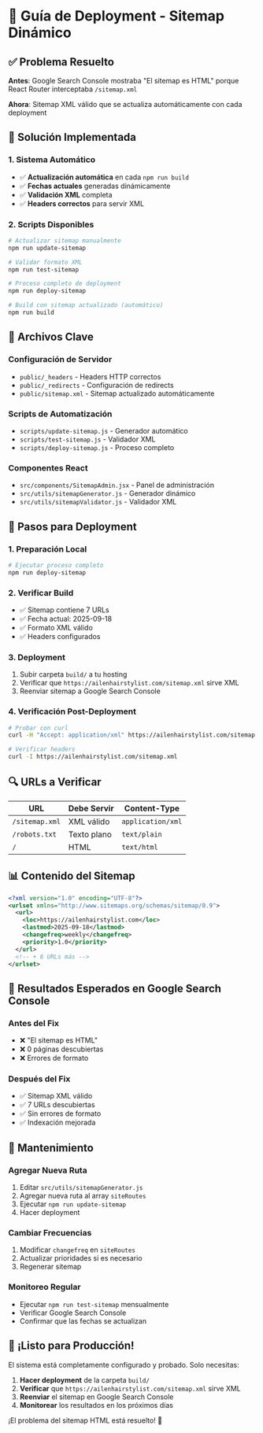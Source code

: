 # 🚀 Guía de Deployment - Sitemap Dinámico

## ✅ Problema Resuelto

**Antes**: Google Search Console mostraba "El sitemap es HTML" porque React Router interceptaba `/sitemap.xml`

**Ahora**: Sitemap XML válido que se actualiza automáticamente con cada deployment

## 🎯 Solución Implementada

### 1. Sistema Automático
- ✅ **Actualización automática** en cada `npm run build`
- ✅ **Fechas actuales** generadas dinámicamente
- ✅ **Validación XML** completa
- ✅ **Headers correctos** para servir XML

### 2. Scripts Disponibles
```bash
# Actualizar sitemap manualmente
npm run update-sitemap

# Validar formato XML
npm run test-sitemap

# Proceso completo de deployment
npm run deploy-sitemap

# Build con sitemap actualizado (automático)
npm run build
```

## 📁 Archivos Clave

### Configuración de Servidor
- `public/_headers` - Headers HTTP correctos
- `public/_redirects` - Configuración de redirects
- `public/sitemap.xml` - Sitemap actualizado automáticamente

### Scripts de Automatización
- `scripts/update-sitemap.js` - Generador automático
- `scripts/test-sitemap.js` - Validador XML
- `scripts/deploy-sitemap.js` - Proceso completo

### Componentes React
- `src/components/SitemapAdmin.jsx` - Panel de administración
- `src/utils/sitemapGenerator.js` - Generador dinámico
- `src/utils/sitemapValidator.js` - Validador XML

## 🚀 Pasos para Deployment

### 1. Preparación Local
```bash
# Ejecutar proceso completo
npm run deploy-sitemap
```

### 2. Verificar Build
- ✅ Sitemap contiene 7 URLs
- ✅ Fecha actual: 2025-09-18
- ✅ Formato XML válido
- ✅ Headers configurados

### 3. Deployment
1. Subir carpeta `build/` a tu hosting
2. Verificar que `https://ailenhairstylist.com/sitemap.xml` sirve XML
3. Reenviar sitemap a Google Search Console

### 4. Verificación Post-Deployment
```bash
# Probar con curl
curl -H "Accept: application/xml" https://ailenhairstylist.com/sitemap.xml

# Verificar headers
curl -I https://ailenhairstylist.com/sitemap.xml
```

## 🔍 URLs a Verificar

| URL | Debe Servir | Content-Type |
|-----|-------------|--------------|
| `/sitemap.xml` | XML válido | `application/xml` |
| `/robots.txt` | Texto plano | `text/plain` |
| `/` | HTML | `text/html` |

## 📊 Contenido del Sitemap

```xml
<?xml version="1.0" encoding="UTF-8"?>
<urlset xmlns="http://www.sitemaps.org/schemas/sitemap/0.9">
  <url>
    <loc>https://ailenhairstylist.com</loc>
    <lastmod>2025-09-18</lastmod>
    <changefreq>weekly</changefreq>
    <priority>1.0</priority>
  </url>
  <!-- + 6 URLs más -->
</urlset>
```

## 🎯 Resultados Esperados en Google Search Console

### Antes del Fix
- ❌ "El sitemap es HTML"
- ❌ 0 páginas descubiertas
- ❌ Errores de formato

### Después del Fix
- ✅ Sitemap XML válido
- ✅ 7 URLs descubiertas
- ✅ Sin errores de formato
- ✅ Indexación mejorada

## 🔧 Mantenimiento

### Agregar Nueva Ruta
1. Editar `src/utils/sitemapGenerator.js`
2. Agregar nueva ruta al array `siteRoutes`
3. Ejecutar `npm run update-sitemap`
4. Hacer deployment

### Cambiar Frecuencias
1. Modificar `changefreq` en `siteRoutes`
2. Actualizar prioridades si es necesario
3. Regenerar sitemap

### Monitoreo Regular
- Ejecutar `npm run test-sitemap` mensualmente
- Verificar Google Search Console
- Confirmar que las fechas se actualizan

## 🎉 ¡Listo para Producción!

El sistema está completamente configurado y probado. Solo necesitas:

1. **Hacer deployment** de la carpeta `build/`
2. **Verificar** que `https://ailenhairstylist.com/sitemap.xml` sirve XML
3. **Reenviar** el sitemap en Google Search Console
4. **Monitorear** los resultados en los próximos días

¡El problema del sitemap HTML está resuelto! 🎯